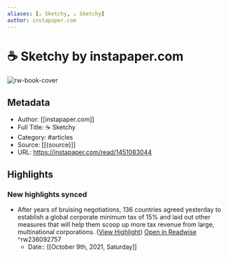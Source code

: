 ```yaml
---
aliases: [☕️ Sketchy, ☕️ Sketchy]
author: instapaper.com
---
```

# ☕️ Sketchy by instapaper.com

![rw-book-cover](https://readwise-assets.s3.amazonaws.com/static/images/article2.74d541386bbf.png)

## Metadata
- Author: [[instapaper.com]]
- Full Title: ☕️ Sketchy
- Category: #articles
- Source: [[{source}]]
- URL: https://instapaper.com/read/1451083044

## Highlights
### New highlights synced
- After years of bruising negotiations, 136 countries agreed yesterday to establish a global corporate minimum tax of 15% and laid out other measures that will help them scoop up more tax revenue from large, multinational corporations. ([View Highlight](https://instapaper.com/read/1451083044/17677804)) [Open in Readwise](https://readwise.io/open/236092757) ^rw236092757
    - Date:: [[October 9th, 2021, Saturday]]
